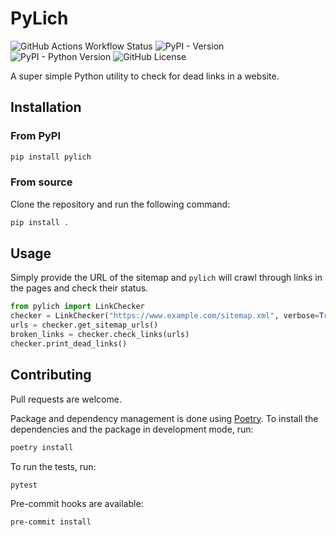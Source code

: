 # PyLich

![GitHub Actions Workflow Status](https://img.shields.io/github/actions/workflow/status/georgeholt1/pylich/unit_tests.yml)
![PyPI - Version](https://img.shields.io/pypi/v/pylich)
![PyPI - Python Version](https://img.shields.io/pypi/pyversions/pylich)
![GitHub License](https://img.shields.io/github/license/georgeholt1/pylich)

A super simple Python utility to check for dead links in a website.

## Installation


### From PyPI

```bash
pip install pylich
```

### From source

Clone the repository and run the following command:

```bash
pip install .
```

## Usage

Simply provide the URL of the sitemap and `pylich` will crawl through links in the pages and check their status.

```python
from pylich import LinkChecker
checker = LinkChecker("https://www.example.com/sitemap.xml", verbose=True)
urls = checker.get_sitemap_urls()
broken_links = checker.check_links(urls)
checker.print_dead_links()
```

## Contributing

Pull requests are welcome.

Package and dependency management is done using [Poetry](https://python-poetry.org/). To install the dependencies and the package in development mode, run:

```bash
poetry install
```

To run the tests, run:

```bash
pytest
```

Pre-commit hooks are available:

```bash
pre-commit install
```